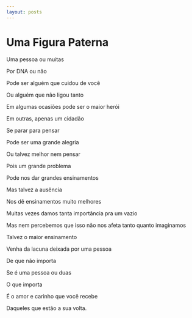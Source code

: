 ```yaml
---
layout: posts
---
```


# Uma Figura Paterna

Uma pessoa ou muitas

Por DNA ou não

Pode ser alguém que cuidou de você

Ou alguém que não ligou tanto

Em algumas ocasiões pode ser o maior herói

Em outras, apenas um cidadão

Se parar para pensar

Pode ser uma grande alegria

Ou talvez melhor nem pensar

Pois um grande problema

Pode nos dar grandes ensinamentos

Mas talvez a ausência

Nos dê ensinamentos muito melhores

Muitas vezes damos tanta importância pra um vazio

Mas nem percebemos que isso não nos afeta tanto quanto imaginamos

Talvez o maior ensinamento

Venha da lacuna deixada por uma pessoa

De que não importa

Se é uma pessoa ou duas

O que importa

É o amor e carinho que você recebe

Daqueles que estão a sua volta.
